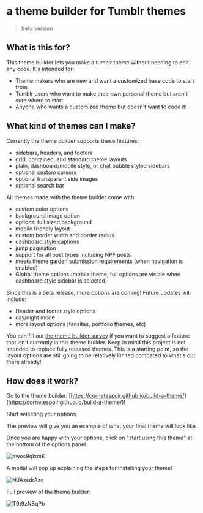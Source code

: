 # a theme builder for Tumblr themes
> beta version

## What is this for?

This theme builder lets you make a tumblr theme without needing to edit any code. 
It's intended for:
- Theme makers who are new and want a customized base code to start from
- Tumblr users who want to make their own personal theme but aren't sure where to start
- Anyone who wants a customized theme but doesn't want to code it!

## What kind of themes can I make?
Currently the theme builder supports these features:
- sidebars, headers, and footers
- grid, contained, and standard theme layouts
- plain, dashboard/mobile style, or chat bubble styled sidebars
- optional custom cursors
- optional transparent side images
- optional search bar

All themes made with the theme builder come with:
- custom color options
- background image option
- optional full sized background
- mobile friendly layout
- custom border width and border radius
- dashboard style captions
- jump pagination
- support for all post types including NPF posts
- meets theme garden submission requirements (when navigation is enabled)
- Global theme options (mobile theme, full options are visible when dashboard style sidebar is selected)

Since this is a beta release, more options are coming! 
Future updates will include:
- Header and footer style options
- day/night mode
- more layout options (fansites, portfolio themes, etc)

You can fill out [the theme builder survey](https://href.li/?https://forms.gle/KDScN33F78BE5Gwm7) if you want to suggest a feature that isn't currently in this theme builder. Keep in mind this project is not intended to replace fully released themes. This is a starting point, so the layout options are still going to be relatively limited compared to what's out there already!

## How does it work?

Go to the theme builder: [https://cornetespoir.github.io/build-a-theme/](https://cornetespoir.github.io/build-a-theme/)!

Start selecting your options. 

The preview will give you an example of what your final theme will look like. 

Once you are happy with your options, click on "start using this theme" at the bottom of the options panel.

![awos9qIxmK](https://user-images.githubusercontent.com/35387318/212569819-43d02405-95df-4671-b671-11888fae34c1.gif)

A modal will pop up explaining the steps for installing your theme! 

![HJAzsdrAzo](https://user-images.githubusercontent.com/35387318/212569844-928b064c-ec60-43c4-a6ff-d66ece4d7f00.gif)


Full preview of the theme builder:

![T9t9zNSqPb](https://user-images.githubusercontent.com/35387318/212569718-25eb6edd-b052-4633-93e2-b4a0c9892dce.gif)
